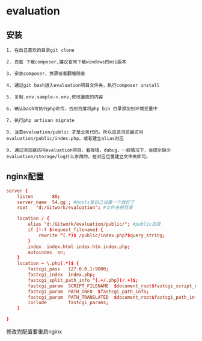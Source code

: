 # evaluation

## 安装

    1. 在自己喜欢的目录git clone

    2. 百度 下载composer,建议官网下载windows的msi版本

    3. 安装composer，换源或者翻墙随意

    4. 通过git bash进入evaluation项目文件夹，执行composer install

    5. 复制.env.sample->.env,修改里面的内容

    6. 确认bash可执行php命令，否则百度将php bin 目录添加到环境变量中

    7. 执行php artisan migrate

    8. 注意evaluation/public 才是业务代码，所以应该浏览器访问evaluation/public/index.php，或者建立alias对应

    9. 通过浏览器访问evaluation项目，看报错，dubug，一般情况下，会提示缺少evaluation/storage/log什么东西的，在对应位置建立文件夹即可。

## nginx配置

```conf
server {
    listen       80;
    server_name  54.gg ; #hosts里自己设置一个就好了
    root   "d:/Gitwork/evaluation"; #文件夹根目录

    location / {
        alias "d:/Gitwork/evaluation/public/"; #public目录
        if (!-f $request_filename) {
            rewrite ^(.*)$ /public/index.php?$query_string;
        }
        index  index.html index.htm index.php;
        autoindex  on;
    }
    location ~ \.php(.*)$ {
        fastcgi_pass   127.0.0.1:9000;
        fastcgi_index  index.php;
        fastcgi_split_path_info ^(.+/.php)(/.+)$;
        fastcgi_param  SCRIPT_FILENAME  $document_root$fastcgi_script_name;
        fastcgi_param  PATH_INFO  $fastcgi_path_info;
        fastcgi_param  PATH_TRANSLATED  $document_root$fastcgi_path_info;
        include        fastcgi_params;
    }

}
```

修改完配置要重启nginx

